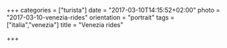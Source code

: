 +++
categories = ["turista"]
date = "2017-03-10T14:15:52+02:00"
photo = "2017-03-10-venezia-rides"
orientation = "portrait"
tags = ["italia","venezia"]
title = "Venezia rides"

+++
